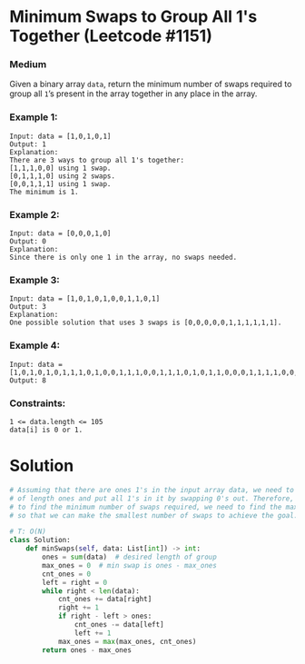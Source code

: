 Minimum Swaps to Group All 1's Together (Leetcode #1151)
===============================
### Medium

Given a binary array `data`, return the minimum number of swaps required to group all `1`’s present in the array together in any place in the array.

### Example 1:
```
Input: data = [1,0,1,0,1]
Output: 1
Explanation: 
There are 3 ways to group all 1's together:
[1,1,1,0,0] using 1 swap.
[0,1,1,1,0] using 2 swaps.
[0,0,1,1,1] using 1 swap.
The minimum is 1.
```

### Example 2:
```
Input: data = [0,0,0,1,0]
Output: 0
Explanation: 
Since there is only one 1 in the array, no swaps needed.
```

### Example 3:
```
Input: data = [1,0,1,0,1,0,0,1,1,0,1]
Output: 3
Explanation: 
One possible solution that uses 3 swaps is [0,0,0,0,0,1,1,1,1,1,1].
```

### Example 4:
```
Input: data = [1,0,1,0,1,0,1,1,1,0,1,0,0,1,1,1,0,0,1,1,1,0,1,0,1,1,0,0,0,1,1,1,1,0,0,1]
Output: 8
 ```

### Constraints:
```
1 <= data.length <= 105
data[i] is 0 or 1.
```

Solution
========

```python
# Assuming that there are ones 1's in the input array data, we need to find a subarray, or a window,
# of length ones and put all 1's in it by swapping 0's out. Therefore, among all windows of length ones,
# to find the minimum number of swaps required, we need to find the maximum number of 1's in the window
# so that we can make the smallest number of swaps to achieve the goal.

# T: O(N)
class Solution:
    def minSwaps(self, data: List[int]) -> int:
        ones = sum(data)  # desired length of group
        max_ones = 0  # min swap is ones - max_ones
        cnt_ones = 0
        left = right = 0
        while right < len(data):
            cnt_ones += data[right]
            right += 1
            if right - left > ones:
                cnt_ones -= data[left]
                left += 1
            max_ones = max(max_ones, cnt_ones)
        return ones - max_ones
```
